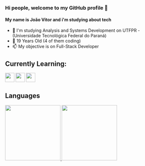 ### Hi people, welcome to my GitHub profile 👋
#### My name is João Vitor and i'm studying about tech

 - 🤔 I'm studying Analysis and Systems Development on UTFPR - (Universidade Tecnológica Federal do Paraná)
 - 🌱 19 Years Old (4 of them coding)
 - 📫 My objective is on Full-Stack Developer

## Currently Learning:
<img loading= "lazy" src="https://cdn.jsdelivr.net/gh/devicons/devicon/icons/html5/html5-original.svg" width="30" height="30" /> <img loading= "lazy" src="https://cdn.jsdelivr.net/gh/devicons/devicon/icons/css3/css3-original.svg"  width="30" height="30"/> <img loading= "lazy" src="https://cdn.jsdelivr.net/gh/devicons/devicon/icons/java/java-original.svg" width="30" height="30"/>
          

## Languages

<div>
<a href="https://github.com/JVPCoder">
<img loading="lazy" height="180em" src="https://github-readme-stats.vercel.app/api/top-langs/?username=JVPCoder&layout=compact&langs_count=7&theme=dracula"/>
<img loading="lazy" height="180em" src="https://github-readme-stats.vercel.app/api?username=JVPCoder&show_icons=true&theme=dracula&include_all_commits=true&count_private=true"/>
</div>

<!--
**JVPCoder/JVPCoder** is a ✨ _special_ ✨ repository because its `README.md` (this file) appears on your GitHub profile.

Here are some ideas to get you started:

- 🔭 I’m currently working on ...
- 🌱 I’m currently learning ...
- 👯 I’m looking to collaborate on ...
- 🤔 I’m looking for help with ...
- 💬 Ask me about ...
- 📫 How to reach me: ...
- 😄 Pronouns: ...
- ⚡ Fun fact: ...
-->
